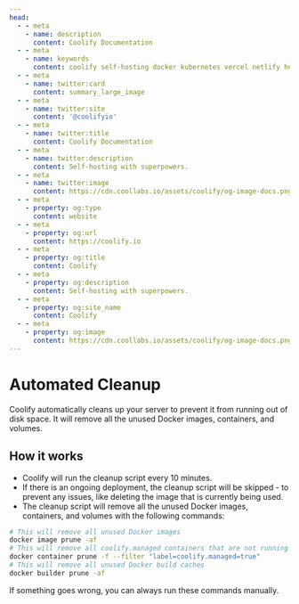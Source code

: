 ```yaml
---
head:
  - - meta
    - name: description
      content: Coolify Documentation
  - - meta
    - name: keywords
      content: coolify self-hosting docker kubernetes vercel netlify heroku render digitalocean aws gcp azure
  - - meta
    - name: twitter:card
      content: summary_large_image
  - - meta
    - name: twitter:site
      content: '@coolifyio'
  - - meta
    - name: twitter:title
      content: Coolify Documentation
  - - meta
    - name: twitter:description
      content: Self-hosting with superpowers.
  - - meta
    - name: twitter:image
      content: https://cdn.coollabs.io/assets/coolify/og-image-docs.png
  - - meta
    - property: og:type
      content: website
  - - meta
    - property: og:url
      content: https://coolify.io
  - - meta
    - property: og:title
      content: Coolify
  - - meta
    - property: og:description
      content: Self-hosting with superpowers.
  - - meta
    - property: og:site_name
      content: Coolify
  - - meta
    - property: og:image
      content: https://cdn.coollabs.io/assets/coolify/og-image-docs.png
---
```

# Automated Cleanup

Coolify automatically cleans up your server to prevent it from running out of disk space. It will remove all the unused Docker images, containers, and volumes.

## How it works
- Coolify will run the cleanup script every 10 minutes.
- If there is an ongoing deployment, the cleanup script will be skipped - to prevent any issues, like deleting the image that is currently being used.
- The cleanup script will remove all the unused Docker images, containers, and volumes with the following commands:

```bash
# This will remove all unused Docker images
docker image prune -af
# This will remove all coolify.managed containers that are not running
docker container prune -f --filter "label=coolify.managed=true"
# This will remove all unused Docker build caches
docker builder prune -af
```

If something goes wrong, you can always run these commands manually.